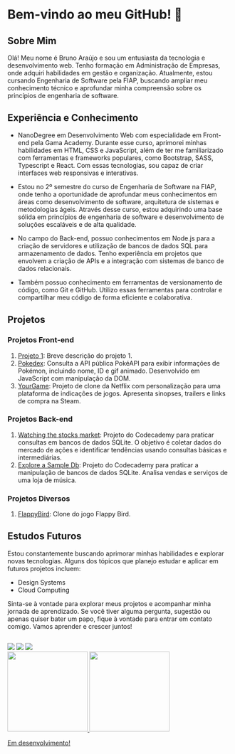 # Bem-vindo ao meu GitHub! 👋

## Sobre Mim
Olá! Meu nome é Bruno Araújo e sou um entusiasta da tecnologia e desenvolvimento web. Tenho formação em Administração de Empresas, onde adquiri habilidades em gestão e organização. Atualmente, estou cursando Engenharia de Software pela FIAP, buscando ampliar meu conhecimento técnico e aprofundar minha compreensão sobre os princípios de engenharia de software.


## Experiência e Conhecimento

- NanoDegree em Desenvolvimento Web com especialidade em Front-end pela Gama Academy. Durante esse curso, aprimorei minhas habilidades em HTML, CSS e JavaScript, além de ter me familiarizado com ferramentas e frameworks populares, como Bootstrap, SASS, Typescript e React. Com essas tecnologias, sou capaz de criar interfaces web responsivas e interativas.

- Estou no 2º semestre do curso de Engenharia de Software na FIAP, onde tenho a oportunidade de aprofundar meus conhecimentos em áreas como desenvolvimento de software, arquitetura de sistemas e metodologias ágeis. Através desse curso, estou adquirindo uma base sólida em princípios de engenharia de software e desenvolvimento de soluções escaláveis e de alta qualidade.

- No campo do Back-end, possuo conhecimentos em Node.js para a criação de servidores e utilização de bancos de dados SQL para armazenamento de dados. Tenho experiência em projetos que envolvem a criação de APIs e a integração com sistemas de banco de dados relacionais.

- Também possuo conhecimento em ferramentas de versionamento de código, como Git e GitHub. Utilizo essas ferramentas para controlar e compartilhar meu código de forma eficiente e colaborativa.

## Projetos

### Projetos Front-end

1. [Projeto 1](link-para-o-projeto-1): Breve descrição do projeto 1.
2. [Pokedex](https://github.com/Brunoalaraujo/pokedex): Consulta a API pública PokéAPI para exibir informações de Pokémon, incluindo nome, ID e gif animado. Desenvolvido em JavaScript com manipulação da DOM.
3. [YourGame](https://github.com/Brunoalaraujo/clone-netflix-yourgamer): Projeto de clone da Netflix com personalização para uma plataforma de indicações de jogos. Apresenta sinopses, trailers e links de compra na Steam.

### Projetos Back-end

1. [Watching the stocks market](https://github.com/Brunoalaraujo/Watching-the-stocks-market): Projeto do Codecademy para praticar consultas em bancos de dados SQLite. O objetivo é coletar dados do mercado de ações e identificar tendências usando consultas básicas e intermediárias.
2. [Explore a Sample Db](https://github.com/Brunoalaraujo/Explore-a-Sample-Db-Codecademy): Projeto do Codecademy para praticar a manipulação de bancos de dados SQLite. Analisa vendas e serviços de uma loja de música.

### Projetos Diversos

1. [FlappyBird](https://github.com/Brunoalaraujo/Moderno_02_Projeto_FlappyBird): Clone do jogo Flappy Bird.

## Estudos Futuros

Estou constantemente buscando aprimorar minhas habilidades e explorar novas tecnologias. Alguns dos tópicos que planejo estudar e aplicar em futuros projetos incluem:

- Design Systems
- Cloud Computing

Sinta-se à vontade para explorar meus projetos e acompanhar minha jornada de aprendizado. Se você tiver alguma pergunta, sugestão ou apenas quiser bater um papo, fique à vontade para entrar em contato comigo. Vamos aprender e crescer juntos!
  
  ##
 <div>
   <a href="https://www.linkedin.com/in/brunoandradel-a-dev/" target="_blank"><img src="https://img.shields.io/badge/LinkedIn-0077B5?style=for-the-badge&logo=linkedin&logoColor=white" target="_black"></a>
   <a href="mailto:brunoandradel.a.dev@gmail.com"><img src="https://img.shields.io/badge/Gmail-D14836?style=for-the-badge&logo=gmail&logoColor=white" target="_blank"></a>
   <a href="https://brunoalaraujo.github.io/portfolio/" target="_blank"><img src="https://img.shields.io/website-up-down-green-red/http/monip.org.svg" target="_black"></a>
 </div>

<div>
  <a href="https://github.com/Brunoalaraujo">
  <img height="180em" src="https://github-readme-stats.vercel.app/api?username=Brunoalaraujo&show_icons=true&theme=nord"/>
  <img height="180em" src="https://github-readme-stats.vercel.app/api/top-langs/?username=Brunoalaraujo&layout=compact&theme=nord"/>  
</div>


Em desenvolvimento!
